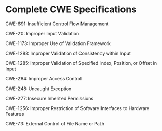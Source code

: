 

# Complete CWE Specifications

CWE-691: Insufficient Control Flow Management

CWE-20: Improper Input Validation

CWE-1173: Improper Use of Validation Framework

CWE-1288: Improper Validation of Consistency within Input

CWE-1285: Improper Validation of Specified Index, Position, or Offset in Input

CWE-284: Improper Access Control

CWE-248: Uncaught Exception

CWE-277: Insecure Inherited Permissions

CWE-1256: Improper Restriction of Software Interfaces to Hardware Features

CWE-73: External Control of File Name or Path
